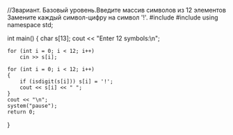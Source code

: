 //3вариант. Базовый уровень.Введите массив символов из 12 элементов Замените каждый символ-цифру на символ '!'.
#include <iostream>
#include <cctype>
using namespace std;

int main()
{
    char s[13];
    cout << "Enter 12 symbols:\n";

    for (int i = 0; i < 12; i++)
        cin >> s[i];

    for (int i = 0; i < 12; i++)
    {
        if (isdigit(s[i])) s[i] = '!';
        cout << s[i] << " ";
    }
    cout << "\n";
    system("pause");
    return 0;
}
